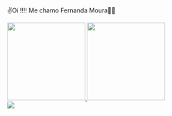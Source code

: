 ✌Oi !!!! Me chamo Fernanda Moura👩🏻

<a href="https://github.com/FernandaMouraQA">
  <img height="180em" src="https://github-readme-stats.vercel.app/api?username=FernandaMoura&show_icons=false&theme=radical&include_all_commits=false&count_private=false"/>
  <img height="180em" src="https://github-readme-stats.vercel.app/api/top-langs/?username=FernandaMoura&layout=compact&langs_count=7&theme=radical"/>
  
  </div>
  
  <div>
  <a href="https://www.linkedin.com/in/fernanda-moura-736a76212" target="_blank"><img src="https://img.shields.io/badge/-LinkedIn-%230077B5?style=for-the-badge&logo=linkedin&logoColor=white" target="_blank"></a> 
   
  </div>

